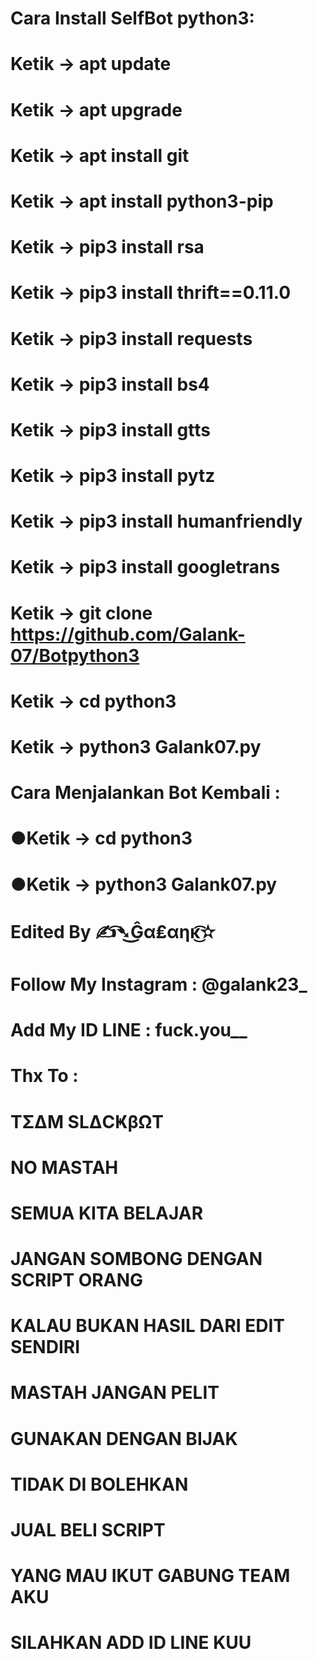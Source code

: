 # Cara Install SelfBot python3:
# Ketik -> apt update
# Ketik -> apt upgrade
# Ketik -> apt install git
# Ketik -> apt install python3-pip
# Ketik -> pip3 install rsa
# Ketik -> pip3 install thrift==0.11.0
# Ketik -> pip3 install requests
# Ketik -> pip3 install bs4
# Ketik -> pip3 install gtts
# Ketik -> pip3 install pytz
# Ketik -> pip3 install humanfriendly
# Ketik -> pip3 install googletrans
# Ketik -> git clone https://github.com/Galank-07/Botpython3
# Ketik -> cd python3
# Ketik -> python3 Galank07.py

# Cara Menjalankan Bot Kembali :

# ●Ketik -> cd python3
# ●Ketik -> python3 Galank07.py

# Edited By ✍͡➴͜Ĝα₤αηĸ͜͡✫
# Follow My Instagram : @galank23_
# Add My ID LINE : fuck.you__

# Thx To :
# TΣΔM SLΔCҜβΩT
# NO MASTAH
# SEMUA KITA BELAJAR
# JANGAN SOMBONG DENGAN SCRIPT ORANG
# KALAU BUKAN HASIL DARI EDIT SENDIRI
# MASTAH JANGAN PELIT
# GUNAKAN DENGAN BIJAK
# TIDAK DI BOLEHKAN
# JUAL BELI SCRIPT

# YANG MAU IKUT GABUNG TEAM AKU
# SILAHKAN ADD ID LINE KUU
